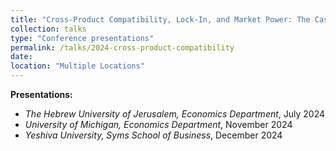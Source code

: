 ```yaml
---
title: "Cross-Product Compatibility, Lock-In, and Market Power: The Case of Smartphones and Laptops"
collection: talks
type: "Conference presentations"
permalink: /talks/2024-cross-product-compatibility
date: 
location: "Multiple Locations"
---
```


**Presentations:**

- *The Hebrew University of Jerusalem, Economics Department*, July 2024
- *University of Michigan, Economics Department*, November 2024
- *Yeshiva University, Syms School of Business*, December 2024

<!--

---
title: "Conference Proceeding talk 3 on Relevant Topic in Your Field"
collection: talks
type: "Conference proceedings talk"
permalink: /talks/2014-03-01-talk-3
venue: "Testing Institute of America 2014 Annual Conference"
date: 2014-03-01
location: "Los Angeles, CA"
---

This is a description of your conference proceedings talk, note the different field in type. You can put anything in this field.

-->
